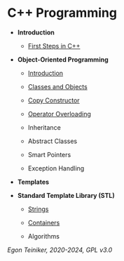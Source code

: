 # C++ Programming

* **Introduction**
  * [First Steps in C++](first-steps/)
    
* **Object-Oriented Programming**
  * [Introduction](oop/introduction/README.md)

  * [Classes and Objects](oop/classes)

  * [Copy Constructor](oop/copy-constructor/)

  * [Operator Overloading](oop/operator-overloading/)

  * Inheritance

  * Abstract Classes

  * Smart Pointers

  * Exception Handling
  
* **Templates**


* **Standard Template Library (STL)**
  * [Strings](stl/string/)
    
  * [Containers](stl/container/) 
 
  * Algorithms

*Egon Teiniker, 2020-2024, GPL v3.0*